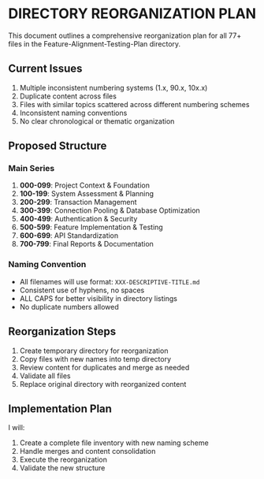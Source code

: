 # DIRECTORY REORGANIZATION PLAN

This document outlines a comprehensive reorganization plan for all 77+ files in the Feature-Alignment-Testing-Plan directory.

## Current Issues

1. Multiple inconsistent numbering systems (1.x, 90.x, 10x.x)
2. Duplicate content across files
3. Files with similar topics scattered across different numbering schemes
4. Inconsistent naming conventions
5. No clear chronological or thematic organization

## Proposed Structure

### Main Series

1. **000-099**: Project Context & Foundation
2. **100-199**: System Assessment & Planning
3. **200-299**: Transaction Management
4. **300-399**: Connection Pooling & Database Optimization
5. **400-499**: Authentication & Security
6. **500-599**: Feature Implementation & Testing
7. **600-699**: API Standardization
8. **700-799**: Final Reports & Documentation

### Naming Convention

- All filenames will use format: `XXX-DESCRIPTIVE-TITLE.md`
- Consistent use of hyphens, no spaces
- ALL CAPS for better visibility in directory listings
- No duplicate numbers allowed

## Reorganization Steps

1. Create temporary directory for reorganization
2. Copy files with new names into temp directory
3. Review content for duplicates and merge as needed
4. Validate all files
5. Replace original directory with reorganized content

## Implementation Plan

I will:
1. Create a complete file inventory with new naming scheme
2. Handle merges and content consolidation
3. Execute the reorganization
4. Validate the new structure
